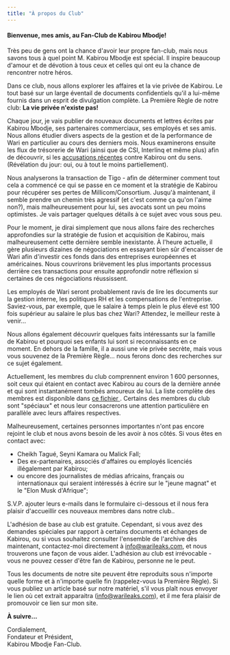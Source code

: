 ```yaml
---
title: "À propos du Club"
---
```


#### Bienvenue, mes amis, au Fan-Club de Kabirou Mbodje!

Très peu de gens ont la chance d'avoir leur propre fan-club, mais nous savons tous à quel point M. Kabirou Mbodje est spécial. Il inspire beaucoup d'amour et de dévotion à tous ceux et celles qui ont eu la chance de rencontrer notre héros.

Dans ce club, nous allons explorer les affaires et la vie privée de Kabirou. Le tout basé sur un large éventail de documents confidentiels qu'il a lui-même fournis dans un esprit de divulgation complète. La Première Règle de notre club: **La vie privée n'existe pas!**

Chaque jour, je vais publier de nouveaux documents et lettres écrites par Kabirou Mbodje, ses partenaires commerciaux, ses employés et ses amis. Nous allons étudier divers aspects de la gestion et de la performance de Wari en particulier au cours des derniers mois. Nous examinerons ensuite les flux de trésorerie de Wari (ainsi que de CSI, Interlinq et même plus) afin de découvrir, si les [accusations récentes](https://letemoin.net/2018/04/09/finance-digitale-bceao-couvre-t-kabirou-mbodj-de-wari/) contre Kabirou ont du sens. (Révélation du jour: oui, ou à tout le moins partiellement).

Nous analyserons la transaction de Tigo - afin de déterminer comment tout cela a commencé ce qui se passe en ce moment et la stratégie de Kabirou pour récupérer ses pertes de Millicom/Consortium. Jusqu'à maintenant, il semble prendre un chemin très agressif (et c'est comme ça qu'on l'aime non?), mais malheureusement pour lui, ses avocats sont un peu moins optimistes. Je vais partager quelques détails à ce sujet avec vous sous peu.

Pour le moment, je dirai simplement que nous allons faire des recherches approfondies sur la stratégie de fusion et acquisition de Kabirou, mais malheureusement cette dernière semble inexistante. À l'heure actuelle, il gère plusieurs dizaines de négociations en essayant bien sûr d'encaisser de Wari afin d'investir ces fonds dans des entreprises européennes et américaines. Nous couvrirons brièvement les plus importants processus derrière ces transactions pour ensuite approfondir notre réflexion si certaines de ces négociations réussissent.

Les employés de Wari seront probablement ravis de lire les documents sur la gestion interne, les politiques RH et les compensations de l'entreprise. Saviez-vous, par exemple, que le salaire à temps plein le plus élevé est 100 fois supérieur au salaire le plus bas chez Wari? Attendez, le meilleur reste à venir...

Nous allons également découvrir quelques faits intéressants sur la famille de Kabirou et pourquoi ses enfants lui sont si reconnaissants en ce moment. En dehors de la famille, il a aussi une vie privée secrète, mais vous vous souvenez de la Première Règle… nous ferons donc des recherches sur ce sujet également.

Actuellement, les membres du club comprennent environ 1 600 personnes, soit ceux qui étaient en contact avec Kabirou au cours de la dernière année et qui sont instantanément tombés amoureux de lui. La liste complète des membres est disponible dans [ce fichier ](https://res.cloudinary.com/vincentstradic/image/upload/v1524236494/All_warileaks_emails_hrsd7o.pdf). Certains des membres du club sont "spéciaux" et nous leur consacrerons une attention particulière en parallèle avec leurs affaires respectives.

Malheureusement, certaines personnes importantes n'ont pas encore rejoint le club et nous avons besoin de les avoir à nos côtés. Si vous êtes en contact avec:
- Cheikh Tagué, Seyni Kamara ou Malick Fall;
- Des ex-partenaires, associés d'affaires ou employés licenciés illégalement par Kabirou;
- ou encore des journalistes de médias africains, français ou internationaux qui seraient intéressés à écrire sur le "jeune magnat" et le "Elon Musk d'Afrique";

S.V.P. ajouter leurs e-mails dans le formulaire ci-dessous et il nous fera plaisir d'accueillir ces nouveaux membres dans notre club..

L'adhésion de base au club est gratuite. Cependant, si vous avez des demandes spéciales par rapport à certains documents et échanges de Kabirou, ou si vous souhaitez consulter l'ensemble de l'archive dès maintenant, contactez-moi directement à <a href="mailto:info@warileaks.com?subject=feedback">info@warileaks.com</a>, et nous trouverons une façon de vous aider. L'adhésion au club est irrévocable - vous ne pouvez cesser d'être fan de Kabirou, personne ne le peut.

Tous les documents de notre site peuvent être reproduits sous n'importe quelle forme et à n'importe quelle fin (rappelez-vous la Première Règle). Si vous publiez un article basé sur notre matériel, s'il vous plaît nous envoyer le lien où cet extrait apparaitra (info@warileaks.com), et il me fera plaisir de promouvoir ce lien sur mon site.

**À suivre...**

Cordialement, <br/>Fondateur et Président,<br/>Kabirou Mbodje Fan-Club.
